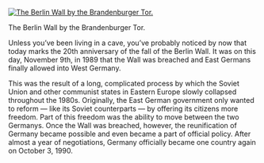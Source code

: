 [![The Berlin Wall by the Brandenburger Tor.](berlinwall.jpg "The Berlin Wall")](https://www.historyrhymes.info/2009/11/09/fall-of-the-wall/berlinwall/)

The Berlin Wall by the Brandenburger Tor.

Unless you’ve been living in a cave, you’ve probably noticed by now that today marks the 20th anniversary of the fall of the Berlin Wall. It was on this day, November 9th, in 1989 that the Wall was breached and East Germans finally allowed into West Germany.

This was the result of a long, complicated process by which the Soviet Union and other communist states in Eastern Europe slowly collapsed throughout the 1980s. Originally, the East German government only wanted to reform — like its Soviet counterparts — by offering its citizens more freedom. Part of this freedom was the ability to move between the two Germanys. Once the Wall was breached, however, the reunification of Germany became possible and even became a part of official policy. After almost a year of negotiations, Germany officially became one country again on October 3, 1990.